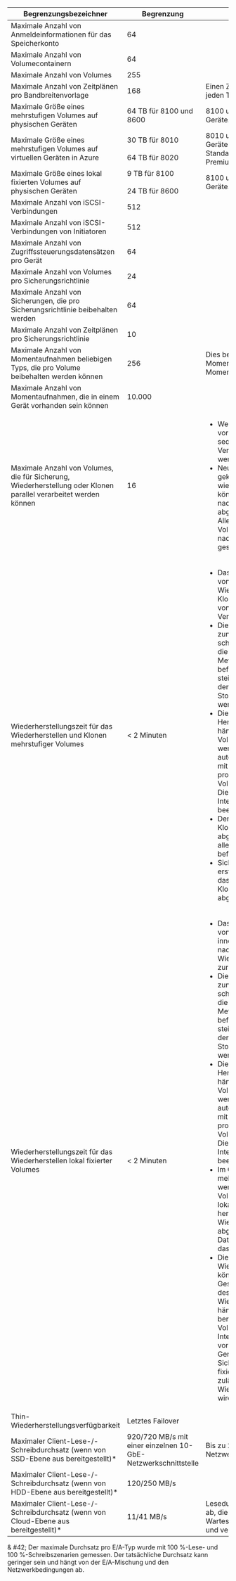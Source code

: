 <!--author=alkohli last changed: 12/15/15-->

| Begrenzungsbezeichner | Begrenzung | Kommentare |
| --- | --- | --- |
| Maximale Anzahl von Anmeldeinformationen für das Speicherkonto |64 | |
| Maximale Anzahl von Volumecontainern |64 | |
| Maximale Anzahl von Volumes |255 | |
| Maximale Anzahl von Zeitplänen pro Bandbreitenvorlage |168 |Einen Zeitplan für jede Stunde, jeden Tag der Woche (24 * 7). |
| Maximale Größe eines mehrstufigen Volumes auf physischen Geräten |64 TB für 8100 und 8600 |8100 und 8600 sind physische Geräte. |
| Maximale Größe eines mehrstufigen Volumes auf virtuellen Geräten in Azure |30 TB für 8010 <br></br> 64 TB für 8020 |8010 und 8020 sind virtuelle Geräte in Azure, die Standardspeicher und Storage Premium verwenden. |
| Maximale Größe eines lokal fixierten Volumes auf physischen Geräten |9 TB für 8100 <br></br> 24 TB für 8600 |8100 und 8600 sind physische Geräte. |
| Maximale Anzahl von iSCSI-Verbindungen |512 | |
| Maximale Anzahl von iSCSI-Verbindungen von Initiatoren |512 | |
| Maximale Anzahl von Zugriffssteuerungsdatensätzen pro Gerät |64 | |
| Maximale Anzahl von Volumes pro Sicherungsrichtlinie |24 | |
| Maximale Anzahl von Sicherungen, die pro Sicherungsrichtlinie beibehalten werden |64 | |
| Maximale Anzahl von Zeitplänen pro Sicherungsrichtlinie |10 | |
| Maximale Anzahl von Momentaufnahmen beliebigen Typs, die pro Volume beibehalten werden können |256 |Dies beinhaltet lokale Momentaufnahmen und Cloud-Momentaufnahmen. |
| Maximale Anzahl von Momentaufnahmen, die in einem Gerät vorhanden sein können |10\.000 | |
| Maximale Anzahl von Volumes, die für Sicherung, Wiederherstellung oder Klonen parallel verarbeitet werden können |16 |<ul><li>Wenn mehr als 16 Volumes vorhanden sind, werden diese sequenziell verarbeitet, wenn Verarbeitungsslots verfügbar werden.</li><li>Neue Sicherungen eines geklonten oder wiederhergestellten Volumes können erst stattfinden, nachdem der Vorgang abgeschlossen wurde. Allerdings sind für ein lokales Volume Sicherungen zulässig, nachdem das Volume online geschaltet wurde.</li></ul> |
| Wiederherstellungszeit für das Wiederherstellen und Klonen mehrstufiger Volumes |< 2 Minuten |<ul><li>Das Volume wird innerhalb von zwei Minuten nach Wiederherstellungs- oder Klonvorgängen unabhängig von der Datenträgergröße zur Verfügung gestellt.</li><li>Die Volumeleistung ist zunächst möglicherweise schlechter als normal, da sich die meisten Daten und Metadaten noch in der Cloud befinden. Die Leistung kann steigen, wenn die Daten aus der Cloud auf das StorSimple-Gerät übertragen werden. </li><li>Die Gesamtzeit zum Herunterladen der Metadaten hängt von der zugewiesenen Volumegröße ab. Metadaten werden auf das Gerät automatisch im Hintergrund mit einer Rate von 5 Minuten pro TB zugewiesener Volumedaten übertragen. Dieser Wert kann durch die Internetbandbreite zur Cloud beeinflusst werden.</li><li>Der Wiederherstellungs- oder Klonvorgang ist abgeschlossen, wenn sich alle Metadaten auf dem Gerät befinden.</li><li>Sicherungsvorgänge können erst ausgeführt werden, wenn das Wiederherstellen oder Klonen vollständig abgeschlossen ist. |
| Wiederherstellungszeit für das Wiederherstellen lokal fixierter Volumes |< 2 Minuten |<ul><li>Das Volume wird unabhängig von der Datenträgergröße innerhalb von zwei Minuten nach Wiederherstellungsvorgängen zur Verfügung gestellt.</li><li>Die Volumeleistung ist zunächst möglicherweise schlechter als normal, da sich die meisten Daten und Metadaten noch in der Cloud befinden. Die Leistung kann steigen, wenn die Daten aus der Cloud auf das StorSimple-Gerät übertragen werden. </li><li>Die Gesamtzeit zum Herunterladen der Metadaten hängt von der zugewiesenen Volumegröße ab. Metadaten werden auf das Gerät automatisch im Hintergrund mit einer Rate von 5 Minuten pro TB zugewiesener Volumedaten übertragen. Dieser Wert kann durch die Internetbandbreite zur Cloud beeinflusst werden.</li><li>Im Gegensatz zu mehrschichtigen Volumes werden bei lokal fixierten Volumes die Volumedaten lokal auf das Gerät heruntergeladen. Die Wiederherstellung ist abgeschlossen, wenn alle Daten des Datenträgers auf das Gerät geladen wurden.</li><li>Die Wiederherstellungsvorgänge können lange dauern, und die Gesamtzeit zum Abschließen des Wiederherstellungsvorgangs hängt von der Größe des bereitgestellten lokalen Volumes, der Internetbandbreite und den vorhandenen Daten auf dem Gerät ab. Sicherungsvorgänge auf lokal fixierten Volumes sind zulässig, während die Wiederherstellung ausgeführt wird. |
| Thin-Wiederherstellungsverfügbarkeit |Letztes Failover | |
| Maximaler Client-Lese-/-Schreibdurchsatz (wenn von SSD-Ebene aus bereitgestellt)* |920/720 MB/s mit einer einzelnen 10-GbE-Netzwerkschnittstelle |Bis zu 2x mit MPIO und zwei Netzwerkschnittstellen. |
| Maximaler Client-Lese-/-Schreibdurchsatz (wenn von HDD-Ebene aus bereitgestellt)* |120/250 MB/s | |
| Maximaler Client-Lese-/-Schreibdurchsatz (wenn von Cloud-Ebene aus bereitgestellt)* |11/41 MB/s |Lesedurchsatz hängt von Clients ab, die genügend E/A-Warteschlangentiefe generieren und verwalten müssen. |

& #42; Der maximale Durchsatz pro E/A-Typ wurde mit 100 %-Lese- und 100 %-Schreibszenarien gemessen. Der tatsächliche Durchsatz kann geringer sein und hängt von der E/A-Mischung und den Netzwerkbedingungen ab.

<!---HONumber=AcomDC_0114_2016-->